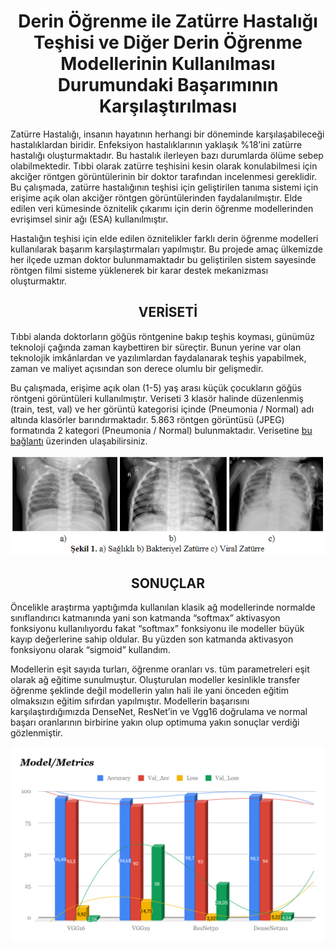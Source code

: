 <h1 align="center">
  Derin Öğrenme ile Zatürre Hastalığı Teşhisi ve Diğer Derin Öğrenme Modellerinin Kullanılması Durumundaki Başarımının Karşılaştırılması
</h1>

Zatürre Hastalığı, insanın hayatının herhangi bir döneminde karşılaşabileceği hastalıklardan biridir. Enfeksiyon hastalıklarının yaklaşık %18’ini zatürre hastalığı oluşturmaktadır. Bu hastalık ilerleyen bazı durumlarda ölüme sebep olabilmektedir.
Tıbbi olarak zatürre teşhisini kesin olarak konulabilmesi için akciğer röntgen görüntülerinin bir doktor tarafından incelenmesi gereklidir. Bu çalışmada, zatürre hastalığının teşhisi için geliştirilen tanıma sistemi için erişime açık olan akciğer röntgen görüntülerinden faydalanılmıştır. Elde edilen veri kümesinde öznitelik çıkarımı için derin öğrenme modellerinden evrişimsel sinir ağı (ESA) kullanılmıştır. 

Hastalığın teşhisi için elde edilen öznitelikler farklı derin öğrenme modelleri kullanılarak başarım karşılaştırmaları yapılmıştır.
Bu projede amaç ülkemizde her ilçede uzman doktor bulunmamaktadır bu geliştirilen sistem sayesinde röntgen filmi sisteme yüklenerek bir karar destek mekanizması oluşturmaktır.

<h2 align="center">
  VERİSETİ
</h2>

Tıbbi alanda doktorların göğüs röntgenine bakıp teşhis koyması, günümüz teknoloji çağında zaman kaybettiren bir süreçtir. Bunun yerine var olan teknolojik imkânlardan ve yazılımlardan faydalanarak teşhis yapabilmek, zaman ve maliyet açısından son derece olumlu bir gelişmedir.

Bu çalışmada, erişime açık olan (1-5) yaş arası küçük çocukların göğüs röntgeni görüntüleri kullanılmıştır. Veriseti 3 klasör halinde düzenlenmiş (train, test, val) ve her görüntü kategorisi içinde (Pneumonia / Normal) adı altında klasörler barındırmaktadır. 5.863 röntgen görüntüsü (JPEG) formatında 2 kategori (Pneumonia / Normal) bulunmaktadır. 
Verisetine <a href="https://www.kaggle.com/paultimothymooney/chest-xray-pneumonia">bu bağlantı</a> üzerinden ulaşabilirsiniz.

<p align="center">
  <img src="post.png">
</p>

<h2 align="center">
  SONUÇLAR
</h2>

 Öncelikle araştırma yaptığımda kullanılan klasik ağ modellerinde normalde sınıflandırıcı katmanında yani son katmanda “softmax” aktivasyon fonksiyonu kullanılıyordu fakat “softmax” fonksiyonu ile modeller büyük kayıp değerlerine sahip oldular. Bu yüzden son katmanda aktivasyon fonksiyonu olarak “sigmoid” kullandım. 
 
 Modellerin eşit sayıda turları, öğrenme oranları vs. tüm parametreleri eşit olarak ağ eğitime sunulmuştur. Oluşturulan modeller kesinlikle transfer öğrenme şeklinde değil modellerin yalın hali ile yani önceden eğitim olmaksızın eğitim sıfırdan yapılmıştır.
Modellerin başarısını karşılaştırdığımızda DenseNet, ResNet’in ve Vgg16 doğrulama ve normal başarı oranlarının birbirine yakın olup optimuma yakın sonuçlar verdiği gözlenmiştir.

<p align="center">
  <img src="chart.PNG">
</p>
